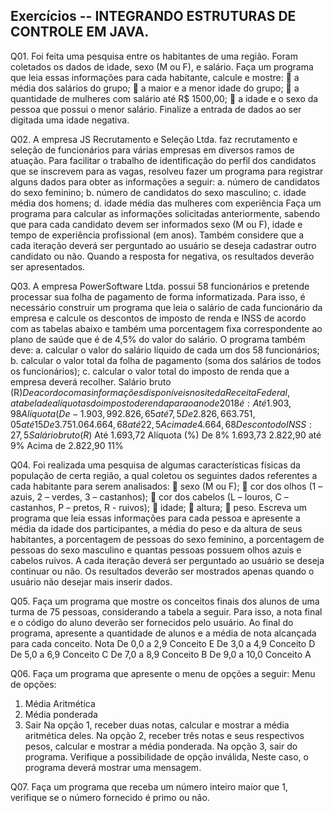 ## Exercícios -- INTEGRANDO ESTRUTURAS DE CONTROLE EM JAVA.

Q01. Foi feita uma pesquisa entre os habitantes de uma região. Foram coletados os dados de idade, sexo (M ou F), e salário. Faça um programa que leia essas informações para cada habitante, calcule e mostre: 
 a média dos salários do grupo; 
 a maior e a menor idade do grupo; 
 a quantidade de mulheres com salário até R$ 1500,00; 
 a idade e o sexo da pessoa que possui o menor salário. 
Finalize a entrada de dados ao ser digitada uma idade negativa.

Q02. A empresa JS Recrutamento e Seleção Ltda. faz recrutamento e seleção de funcionários para várias empresas em diversos ramos de atuação. Para facilitar o trabalho de identificação do perfil dos candidatos que se inscrevem para as vagas, resolveu fazer um programa para registrar alguns dados para obter as informações a seguir: 
a. número de candidatos do sexo feminino; 
b. número de candidatos do sexo masculino; 
c. idade média dos homens; 
d. idade média das mulheres com experiência 
Faça um programa para calcular as informações solicitadas anteriormente, sabendo que para cada candidato devem ser informados sexo (M ou F), idade e tempo de experiência profissional (em anos). Também considere que a cada iteração deverá ser perguntado ao usuário se deseja cadastrar outro candidato ou não. Quando a resposta for negativa, os resultados deverão ser apresentados.

Q03.  A empresa PowerSoftware Ltda. possui 58 funcionários e pretende processar sua folha de pagamento de forma informatizada. Para isso, é necessário construir um programa que leia o salário de cada funcionário da empresa e calcule os descontos de imposto de renda e INSS de acordo com as tabelas abaixo e também uma porcentagem fixa correspondente ao plano de saúde que é de 4,5% do valor do salário.  O programa também deve: 
a. calcular o valor do salário líquido de cada um dos 58 funcionários; 
b. calcular o valor total da folha de pagamento (soma dos salários de todos 
os funcionários); 
c. calcular o valor total do imposto de renda que a empresa deverá 
recolher. 
Salário bruto (R$) 
De acordo com as informações disponíveis no site da Receita Federal, a tabela 
de alíquotas do imposto de renda para o ano de 2018 é: 
Até 1.903,98 
Alíquota (%) 
De - 
1.903,99 
2.826,65 
até 
7,5 
De 
2.826,66 
3.751,05 
até 
15 
De 
3.751.06 
4.664,68 
até 
22,5 
Acima de 4.664,68 
Desconto do INSS: 
27,5 
Salário bruto (R$) 
Até 1.693,72 
Alíquota (%) 
De 
8% 
1.693,73 
2.822,90 
até 
9% 
Acima de 2.822,90 
11%

Q04. Foi realizada uma pesquisa de algumas características físicas da população de certa região, a qual coletou os seguintes dados referentes a cada habitante para serem analisados: 
 sexo (M ou F); 
 cor dos olhos (1 – azuis, 2 – verdes, 3 – castanhos); 
 cor dos cabelos (L – louros, C – castanhos, P – pretos, R - ruivos); 
 idade; 
 altura; 
 peso. 
Escreva um programa que leia essas informações para cada pessoa e apresente a média da idade dos participantes, a média do peso e da altura de seus habitantes, a porcentagem de pessoas do sexo feminino, a porcentagem de pessoas do sexo masculino e quantas pessoas possuem olhos azuis e cabelos ruivos. A cada iteração deverá ser perguntado ao usuário se deseja continuar ou não. Os resultados deverão ser mostrados apenas quando o usuário não desejar mais inserir dados.

Q05.  Faça um programa que mostre os conceitos finais dos alunos de uma turma de 
75 pessoas, considerando a tabela a seguir. Para isso, a nota final e o código do 
aluno deverão ser fornecidos pelo usuário. Ao final do programa, apresente a 
quantidade de alunos e a média de nota alcançada para cada conceito. 
Nota 
De 0,0 a 2,9 
Conceito E
De 3,0 a 4,9 
Conceito D
De 5,0 a 6,9 
Conceito C
De 7,0 a 8,9 
Conceito B
De 9,0 a 10,0 
Conceito A

Q06. Faça um programa que apresente o menu de opções a seguir: 
Menu de opções: 
1. Média Aritmética 
2. Média ponderada 
3. Sair 
Na opção 1, receber duas notas, calcular e mostrar a média aritmética deles. Na opção 2, receber três notas e seus respectivos pesos, calcular e mostrar a média ponderada. Na opção 3, sair do programa. Verifique a possibilidade de opção inválida, Neste caso, o programa deverá mostrar uma mensagem. 

Q07. Faça um programa que receba um número inteiro maior que 1, verifique se o número fornecido é primo ou não.